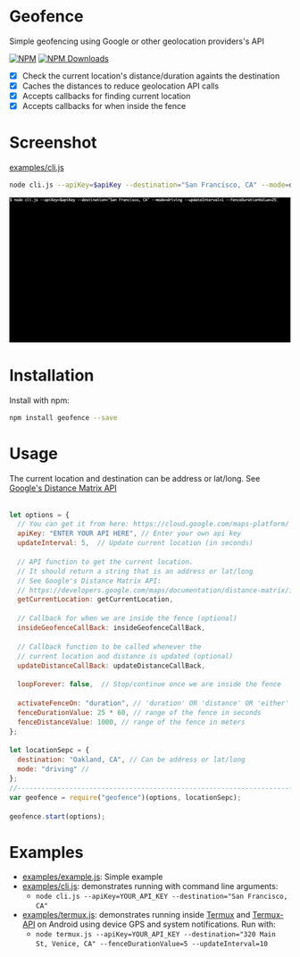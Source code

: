 # Geofence

Simple geofencing using Google or other geolocation providers's API

[![NPM](https://badge.fury.io/js/geofence.svg)](https://www.npmjs.com/package/geofence)
[![NPM Downloads][downloadst-image]][downloads-url]

- [x] Check the current location's distance/duration againts the destination
- [x] Caches the distances to reduce geolocation API calls
- [x] Accepts callbacks for finding current location
- [x] Accepts callbacks for when inside the fence

# Screenshot
[examples/cli.js](examples/cli.js)
```bash
node cli.js --apiKey=$apiKey --destination="San Francisco, CA" --mode=driving --updateInterval=1 --fenceDurationValue=25
```

![Output example](https://raw.githubusercontent.com/ourarash/geofence/master/screenshot.gif)

# Installation

Install with npm:

```bash
npm install geofence --save
```

# Usage

The current location and destination can be address or lat/long. See [Google's Distance Matrix API](https://developers.google.com/maps/documentation/distance-matrix/intro)

```javascript

let options = {
  // You can get it from here: https://cloud.google.com/maps-platform/
  apiKey: "ENTER YOUR API HERE", // Enter your own api key
  updateInterval: 5,  // Update current location (in seconds)

  // API function to get the current location.
  // It should return a string that is an address or lat/long
  // See Google's Distance Matrix API:
  // https://developers.google.com/maps/documentation/distance-matrix/intro
  getCurrentLocation: getCurrentLocation,

  // Callback for when we are inside the fence (optional)
  insideGeofenceCallBack: insideGeofenceCallBack,

  // Callback function to be called whenever the 
  // current location and distance is updated (optional)
  updateDistanceCallBack: updateDistanceCallBack,

  loopForever: false,  // Stop/continue once we are inside the fence

  activateFenceOn: "duration", // 'duration' OR 'distance' OR 'either'
  fenceDurationValue: 25 * 60, // range of the fence in seconds
  fenceDistanceValue: 1000, // range of the fence in meters
};

let locationSepc = {
  destination: "Oakland, CA", // Can be address or lat/long
  mode: "driving" //
};
//-----------------------------------------------------------------------------
var geofence = require("geofence")(options, locationSepc);

geofence.start(options);
```

# Examples

- [examples/example.js](examples/example.js): Simple example
- [examples/cli.js](examples/cli.js): demonstrates running with command line arguments:
  - `node cli.js --apiKey=YOUR_API_KEY --destination="San Francisco, CA"`
- [examples/termux.js](examples/termux.js): demonstrates running inside [Termux](https://termux.com/) and [Termux-API](https://play.google.com/store/apps/details?id=com.termux.api) on Android using device GPS and system notifications. Run with:
  - `node termux.js --apiKey=YOUR_API_KEY --destination="320 Main St, Venice, CA" --fenceDurationValue=5 --updateInterval=10`


[downloads-image]: https://img.shields.io/npm/dm/geofence.svg
[downloadst-image]: https://img.shields.io/npm/dt/geofence.svg
[downloads-url]: https://npmjs.org/package/geofence
